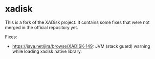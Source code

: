 xadisk
======

This is a fork of the XADisk project. It contains some fixes that were not merged in the official repository yet.

Fixes: 

- https://java.net/jira/browse/XADISK-149: JVM (stack guard) warning while loading xadisk native library.
